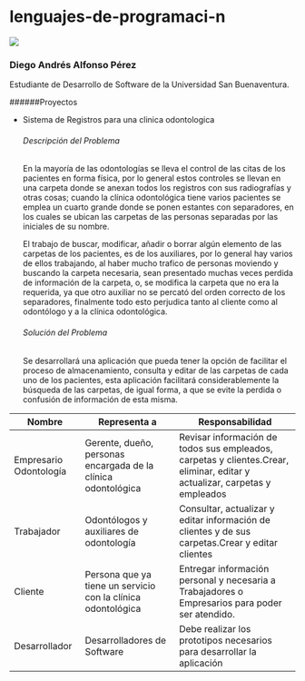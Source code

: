 # lenguajes-de-programaci-n
![](https://pbs.twimg.com/profile_images/1161360904451231745/BS-PW5nG_400x400.jpg)

### Diego Andrés Alfonso Pérez
Estudiante de Desarrollo de Software de la Universidad San Buenaventura.

######Proyectos
- Sistema de Registros para una clinica odontologica
	###### Descripción del Problema
	En la mayoría de las odontologías se lleva el control de las citas de los pacientes en forma física, por lo general estos controles se llevan en una carpeta donde se anexan todos los registros con sus radiografías y otras cosas; cuando la clínica odontológica tiene varios pacientes se emplea un cuarto grande donde se ponen estantes con separadores, en los cuales se ubican las carpetas de las personas separadas por las iniciales de su nombre.

	El trabajo de buscar, modificar, añadir o borrar algún elemento de las carpetas de los pacientes, es de los auxiliares, por lo general hay varios de ellos trabajando, al haber mucho trafico de personas moviendo y buscando la carpeta necesaria, sean presentado muchas veces perdida de información de la carpeta, o, se modifica la carpeta que no era la requerida, ya que otro auxiliar no se percató del orden correcto de los separadores, finalmente todo esto perjudica tanto al cliente como al odontólogo y a la clínica odontológica.
	###### Solución del Problema
	Se desarrollará una aplicación que pueda tener la opción de facilitar el proceso de almacenamiento, consulta y editar de las carpetas de cada uno de los pacientes, esta aplicación facilitará considerablemente la búsqueda de las carpetas, de igual forma, a que se evite la perdida o confusión de información de esta misma.


| Nombre | Representa a | Responsabilidad | 
| ------ | ------ | ------ |
| Empresario Odontología | Gerente, dueño, personas encargada de la clínica odontológica  |Revisar información de todos sus empleados, carpetas y clientes.Crear, eliminar, editar y actualizar, carpetas y empleados |
| Trabajador | Odontólogos y auxiliares de odontología | Consultar, actualizar y editar información de clientes y de sus carpetas.Crear y editar clientes |
| Cliente | Persona que ya tiene un servicio con la clínica odontológica  | Entregar información personal y necesaria a Trabajadores o Empresarios para poder ser atendido.|
| Desarrollador | Desarrolladores de Software | Debe realizar los prototipos necesarios para desarrollar la aplicación |

